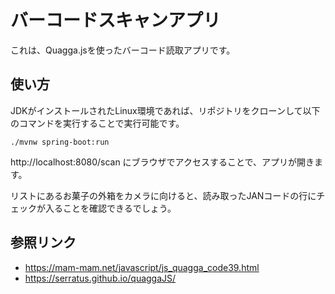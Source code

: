 # バーコードスキャンアプリ
これは、Quagga.jsを使ったバーコード読取アプリです。

## 使い方
JDKがインストールされたLinux環境であれば、リポジトリをクローンして以下のコマンドを実行することで実行可能です。
```
./mvnw spring-boot:run
```

http://localhost:8080/scan にブラウザでアクセスすることで、アプリが開きます。

リストにあるお菓子の外箱をカメラに向けると、読み取ったJANコードの行にチェックが入ることを確認できるでしょう。

## 参照リンク
- https://mam-mam.net/javascript/js_quagga_code39.html
- https://serratus.github.io/quaggaJS/








